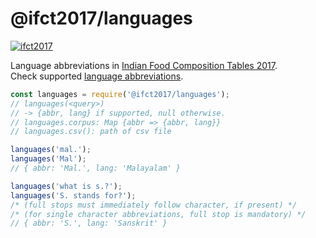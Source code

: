 # @ifct2017/languages

[![ifct2017](http://ninindia.org/images/ifct_2017.png)](https://www.npmjs.com/package/ifct2017)

Language abbreviations in [Indian Food Composition Tables 2017].<br>
Check supported [language abbreviations].

```javascript
const languages = require('@ifct2017/languages');
// languages(<query>)
// -> {abbr, lang} if supported, null otherwise.
// languages.corpus: Map {abbr => {abbr, lang}}
// languages.csv(): path of csv file

languages('mal.');
languages('Mal');
// { abbr: 'Mal.', lang: 'Malayalam' }

languages('what is s.?');
languages('S. stands for?');
/* (full stops must immediately follow character, if present) */
/* (for single character abbreviations, full stop is mandatory) */
// { abbr: 'S.', lang: 'Sanskrit' }
```


[Indian Food Composition Tables 2017]: http://ifct2017.com/
[language abbreviations]: https://github.com/ifct2017/languages/blob/master/index.csv
